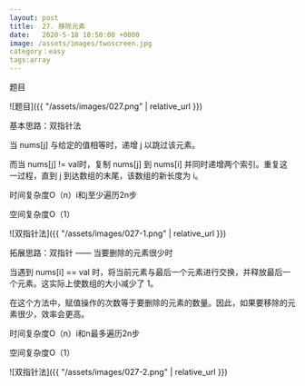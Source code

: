 ```yaml
---
layout: post
title:  27. 移除元素
date:   2020-5-18 18:50:00 +0000
image: /assets/images/twoscreen.jpg
category：easy
tags:array
---
```

题目

![题目]({{ "/assets/images/027.png" | relative_url }})


基本思路：双指针法

当 nums[j] 与给定的值相等时，递增 j 以跳过该元素。

而当 nums[j] != val时，复制 nums[j] 到 nums[i] 并同时递增两个索引。重复这一过程，直到 j 到达数组的末尾，该数组的新长度为 i。

时间复杂度O（n）i和j至少遍历2n步

空间复杂度O（1）

![双指针法]({{ "/assets/images/027-1.png" | relative_url }})



拓展思路：双指针 —— 当要删除的元素很少时

当遇到 nums[i] == val 时，将当前元素与最后一个元素进行交换，并释放最后一个元素。这实际上使数组的大小减少了 1。

在这个方法中，赋值操作的次数等于要删除的元素的数量。因此，如果要移除的元素很少，效率会更高。

时间复杂度O（n）i和n最多遍历2n步

空间复杂度O（1）

![双指针法]({{ "/assets/images/027-2.png" | relative_url }})



